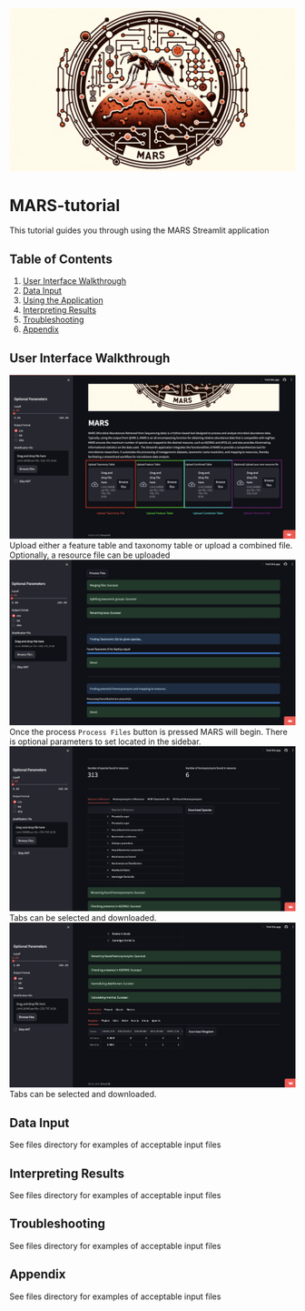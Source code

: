![MARS Image](images/MARS.png)

# MARS-tutorial
This tutorial guides you through using the MARS Streamlit application

## Table of Contents
1. [User Interface Walkthrough](#user-interface-walkthrough)
2. [Data Input](#data-input)
3. [Using the Application](#using-the-application)
4. [Interpreting Results](#interpreting-results)
5. [Troubleshooting](#troubleshooting)
6. [Appendix](#appendix)

<a name="user-interface-walkthrough"></a>
## User Interface Walkthrough
![Opening Image](images/Opening.png)
Upload either a feature table and taxonomy table or upload a combined file. Optionally, a resource file can be uploaded
![Middle Image](images/Middle.png)
Once the process `Process Files` button is pressed MARS will begin. There is optional parameters to set located in the sidebar.
![Middle2 Image](images/Middle2.png)
Tabs can be selected and downloaded.
![End Image](images/End.png)
Tabs can be selected and downloaded.

<a name="data-input"></a>
## Data Input
See files directory for examples of acceptable input files

<a name="interpreting-results"></a>
## Interpreting Results
See files directory for examples of acceptable input files

<a name="troubleshooting"></a>
## Troubleshooting
See files directory for examples of acceptable input files

<a name="appendix"></a>
## Appendix
See files directory for examples of acceptable input files

